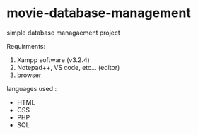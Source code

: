 # movie-database-management
simple database managaement project


Requirments:
1. Xampp software (v3.2.4)
2. Notepad++, VS code, etc...  (editor)
3. browser    

languages used :
* HTML
* CSS
* PHP
* SQL
